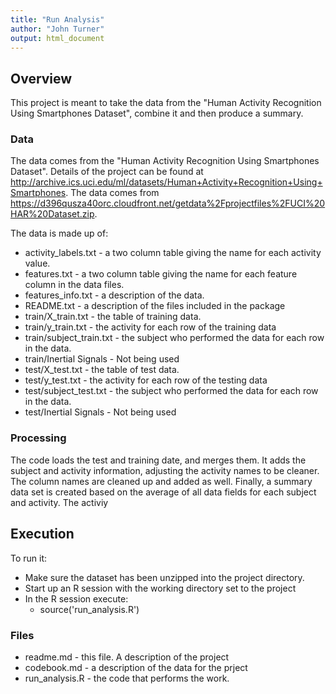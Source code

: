 ```yaml
---
title: "Run Analysis"
author: "John Turner"
output: html_document
---
```


## Overview
This project is meant to take the data from the "Human Activity Recognition Using Smartphones Dataset", combine it and then produce a summary.

### Data
The data comes from the "Human Activity Recognition Using Smartphones Dataset".  Details of the project can be found at <http://archive.ics.uci.edu/ml/datasets/Human+Activity+Recognition+Using+Smartphones>.  The data comes from <https://d396qusza40orc.cloudfront.net/getdata%2Fprojectfiles%2FUCI%20HAR%20Dataset.zip>.

The data is made up of:

+ activity_labels.txt - a two column table giving the name for each activity value.
+ features.txt - a two column table giving the name for each feature column in the data files.
+ features_info.txt - a description of the data.
+ README.txt - a description of the files included in the package
+ train/X_train.txt - the table of training data.
+ train/y_train.txt - the activity for each row of the training data
+ train/subject_train.txt - the subject who performed the data for each row in the data.
+ train/Inertial Signals - Not being used
+ test/X_test.txt - the table of test data.
+ test/y_test.txt - the activity for each row of the testing data
+ test/subject_test.txt - the subject who performed the data for each row in the data.
+ test/Inertial Signals - Not being used

### Processing
The code loads the test and training date, and merges them. It adds the subject and activity information, adjusting the activity names to be cleaner.  The column names are cleaned up and added as well.
Finally, a summary data set is created based on the average of all data fields for each subject and activity.
The activiy

## Execution
To run it:

+ Make sure the dataset has been unzipped into the project directory.
+ Start up an R session with the working directory set to the project
+ In the R session execute:
  + source('run_analysis.R')

### Files

+ readme.md - this file.  A description of the project
+ codebook.md - a description of the data for the prject
+ run_analysis.R - the code that performs the work.